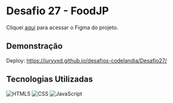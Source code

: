 # Desafio 27 - FoodJP

Cliquei [aqui](https://www.figma.com/file/Yb9IBH56g7T1hdIyZ3BMNO/Desafios---Codel%C3%A2ndia?node-id=107523%3A1216) para acessar o Figma do projeto.

## Demonstração

Deploy: https://iuryyxd.github.io/desafios-codelandia/Desafio27/

## Tecnologias Utilizadas

![HTML5](https://img.shields.io/badge/-HTML5-333333?style=flat&logo=HTML5)
![CSS](https://img.shields.io/badge/-CSS-333333?style=flat&logo=CSS3&logoColor=1572B6)
![JavaScript](https://img.shields.io/badge/-JavaScript-333333?style=flat&logo=javascript)